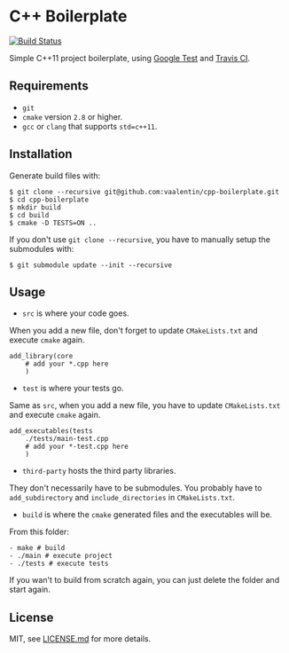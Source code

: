 # C++ Boilerplate

[![Build Status](https://travis-ci.org/vaalentin/cpp-boilerplate.svg?branch=master)](https://travis-ci.org/vaalentin/cpp-boilerplate)

Simple C++11 project boilerplate, using [Google Test](https://github.com/google/googletest/) and [Travis CI](https://travis-ci.org/).

## Requirements

- `git`
- `cmake` version `2.8` or higher.
- `gcc` or `clang` that supports `std=c++11`.

## Installation

Generate build files with:

```
$ git clone --recursive git@github.com:vaalentin/cpp-boilerplate.git
$ cd cpp-boilerplate
$ mkdir build
$ cd build
$ cmake -D TESTS=ON ..
```

If you don't use `git clone --recursive`,  you have to manually setup the submodules with:

```
$ git submodule update --init --recursive
```

## Usage

- `src` is where your code goes.

When you add a new file, don't forget to update `CMakeLists.txt` and execute `cmake` again.

```
add_library(core
	# add your *.cpp here
	)
```

- `test` is where your tests go.

Same as `src`, when you add a new file, you have to update `CMakeLists.txt` and execute `cmake` again.

```
add_executables(tests
	./tests/main-test.cpp
	# add your *-test.cpp here
	)
```

- `third-party` hosts the third party libraries.

They don't necessarily have to be submodules. You probably have to `add_subdirectory` and `include_directories` in `CMakeLists.txt`.

- `build` is where the `cmake` generated files and the executables will be.

From this folder:

```
- make # build
- ./main # execute project
- ./tests # execute tests
```

If you wan't to build from scratch again, you can just delete the folder and start again.

## License

MIT, see [LICENSE.md](https://github.com/vaalentin/cpp-boilerplate/blob/master/LICENSE.md) for more details.
